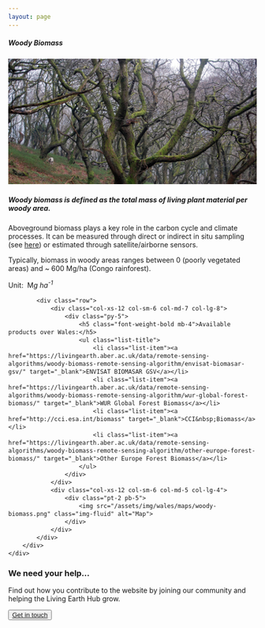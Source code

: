 ```yaml
---
layout: page
---
```


<!-- Content-section-start -->
<div class="container">
    <div class="row">
        <div class="col-12 mt-60">
            <h5 class="common-title">Woody Biomass</h5>
        </div>
        <div class="col-xs-12 col-sm-12 col-ms-9 col-lg-9 col-xl-9 col-xxl-9">
            <div class="common-image pb-5">
                <img src="/assets/img/wales/big/woody-biomass.jpg" class="img-fluid" alt="Woody Biomass">
            </div>
            <div>
                <h5 class="font-weight-bold">Woody biomass is defined as the total mass of living plant material per woody area.</h5>
                <div class="pt-4">
                    <p>Aboveground biomass plays a key role in the carbon cycle and climate processes. It can be measured through direct or indirect in situ sampling (see <a href="https://livingearth.aber.ac.uk/data/ground-measurements/technics/woody-biomass-ground-measurements/" target="_blank">here</a>) or estimated through satellite/airborne sensors.</p>
                    <p>Typically, biomass in woody areas ranges between 0 (poorly vegetated areas) and ~ 600 Mg/ha (Congo rainforest).</p>
                    <p>Unit:&nbsp; M<i>g ha<sup>-1</sup></i></p>
                </div>
            </div>

            <div class="row">
                <div class="col-xs-12 col-sm-6 col-md-7 col-lg-8">
                    <div class="py-5">
                        <h5 class="font-weight-bold mb-4">Available products over Wales:</h5>
                        <ul class="list-title">
                            <li class="list-item"><a href="https://livingearth.aber.ac.uk/data/remote-sensing-algorithms/woody-biomass-remote-sensing-algorithm/envisat-biomasar-gsv/" target="_blank">ENVISAT BIOMASAR GSV</a></li>
                            <li class="list-item"><a href="https://livingearth.aber.ac.uk/data/remote-sensing-algorithms/woody-biomass-remote-sensing-algorithm/wur-global-forest-biomass/" target="_blank">WUR Global Forest Biomass</a></li>
                            <li class="list-item"><a href="http://cci.esa.int/biomass" target="_blank">CCI&nbsp;Biomass</a></li>
                            <li class="list-item"><a href="https://livingearth.aber.ac.uk/data/remote-sensing-algorithms/woody-biomass-remote-sensing-algorithm/other-europe-forest-biomass/" target="_blank">Other Europe Forest Biomass</a></li>
                        </ul>
                    </div>
                </div>
                <div class="col-xs-12 col-sm-6 col-md-5 col-lg-4">
                    <div class="pt-2 pb-5">
                        <img src="/assets/img/wales/maps/woody-biomass.png" class="img-fluid" alt="Map">
                    </div>
                </div>
            </div>
        </div>
    </div>
</div>
<!-- Content-section-end -->

<!-- get-in-section-Start -->
<div class="container mb-100">
    <div class="get-in-section-main">
        <div class="get-in-section-dsc">
            <h3>We need your help&hellip;</h3>
            <p>Find out how you contribute to the website by joining our community and helping the Living Earth Hub grow.</p>
        </div>
        <button type="button"><a href="/contact/">Get in touch</a></button>
    </div>
</div>
<!-- get-in-section-End -->